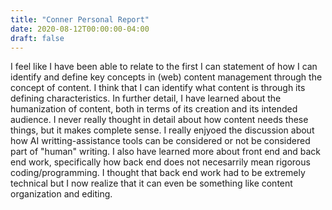 ```yaml
---
title: "Conner Personal Report"
date: 2020-08-12T00:00:00-04:00
draft: false
---
```


I feel like I have been able to relate to the first I can statement of how I can identify and define key concepts in (web) content management through the concept of content. I think that I can identify what content is through its defining characteristics. In further detail, I have learned about the humanization of content, both in terms of its creation and its intended audience. I never really thought in detail about how content needs these things, but it makes complete sense. I really enjyoed the discussion about how AI writting-assistance tools can be considered or not be considered part of "human" writing. I also have learned more about front end and back end work, specifically how back end does not necesarrily mean rigorous coding/programming. I thought that back end work had to be extremely technical but I now realize that it can even be something like content organization and editing.
